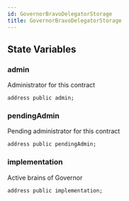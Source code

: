 ```yaml
---
id: GovernorBravoDelegatorStorage
title: GovernorBravoDelegatorStorage
---
```



## State Variables
### admin
Administrator for this contract


```solidity
address public admin;
```


### pendingAdmin
Pending administrator for this contract


```solidity
address public pendingAdmin;
```


### implementation
Active brains of Governor


```solidity
address public implementation;
```



